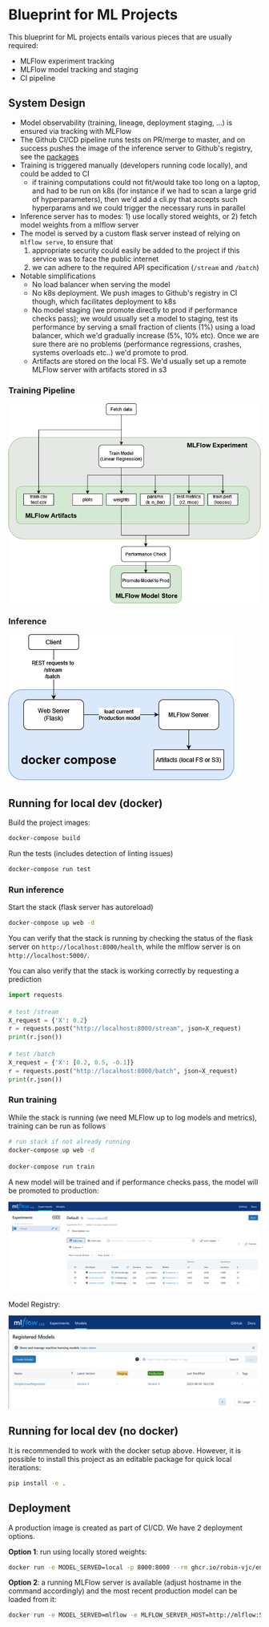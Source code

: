 # Blueprint for ML Projects

This blueprint for ML projects entails various pieces that are usually required:
* MLFlow experiment tracking
* MLFlow model tracking and staging
* CI pipeline

## System Design

* Model observability (training, lineage, deployment staging, ...) is ensured via tracking with MLFlow
* The Github CI/CD pipeline runs tests on PR/merge to master, and on success pushes the image of the inference server to Github's registry, see the [packages](https://github.com/robin-vjc/ml_e2e/pkgs/container/endeavour_e2e_ml)
* Training is triggered manually (developers running code locally), and could be added to CI
  * if training computations could not fit/would take too long on a laptop, and had to be run on k8s (for instance if we had to scan a large grid of hyperparameters), then we'd add a cli.py that accepts such hyperparams and we could trigger the necessary runs in parallel
* Inference server has to modes: 1) use locally stored weights, or 2) fetch model weights from a mlflow server
* The model is served by a custom flask server instead of relying on `mlflow serve`, to ensure that
  1. appropriate security could easily be added to the project if this service was to face the public internet
  2. we can adhere to the required API specification (`/stream` and `/batch`)
* Notable simplifications
  * No load balancer when serving the model
  * No k8s deployment. We push images to Github's registry in CI though, which facilitates deployment to k8s
  * No model staging (we promote directly to prod if performance checks pass); we would usually set a model to staging, test its performance by serving a small fraction of clients (1%) using a load balancer, which we'd gradually increase (5%, 10% etc). Once we are sure there are no problems (performance regressions, crashes, systems overloads etc..) we'd promote to prod.
  * Artifacts are stored on the local FS. We'd usually set up a remote MLFlow server with artifacts stored in s3


### Training Pipeline
![training_pipeline.png](docs/img/training_pipeline.png)

### Inference
![inference.png](docs/img/inference.png)


## Running for local dev (docker)

Build the project images:
```bash
docker-compose build
```

Run the tests (includes detection of linting issues)
```bash
docker-compose run test
```

### Run inference
Start the stack (flask server has autoreload)
```bash
docker-compose up web -d
```
You can verify that the stack is running by checking the status of the flask server on `http://localhost:8000/health`, 
while the mlflow server is on `http://localhost:5000/`.

You can also verify that the stack is working correctly by requesting a prediction
```python
import requests

# test /stream
X_request = {'X': 0.2}
r = requests.post("http://localhost:8000/stream", json=X_request)
print(r.json())

# test /batch
X_request = {'X': [0.2, 0.5, -0.1]}
r = requests.post("http://localhost:8000/batch", json=X_request)
print(r.json())
```

### Run training
While the stack is running (we need MLFlow up to log models and metrics), training can be run as follows
```bash
# run stack if not already running
docker-compose up web -d

docker-compose run train
```
A new model will be trained and if performance checks pass, the model will be promoted to production:

![mlflow_ui.png](docs/img/mlflow_ui.png)

Model Registry:

![mlflow_model_registry.png](docs/img/mlflow_model_registry.png)


## Running for local dev (no docker)

It is recommended to work with the docker setup above. However, it is possible to install this project as an editable 
package for quick local iterations:
```bash
pip install -e .
```

## Deployment

A production image is created as part of CI/CD. We have 2 deployment options.

**Option 1**: run using locally stored weights:
```bash
docker run -e MODEL_SERVED=local -p 8000:8000 --rm ghcr.io/robin-vjc/endeavour_e2e_ml:latest
```

**Option 2**: a running MLFlow server is available (adjust hostname in the command accordingly) and the most recent production model can be loaded from it:
```bash
docker run -e MODEL_SERVED=mlflow -e MLFLOW_SERVER_HOST=http://mlflow:5000 --network=ml_e2e_ml_e2e -p 8000:8000 --rm ghcr.io/robin-vjc/endeavour_e2e_ml:latest
```
